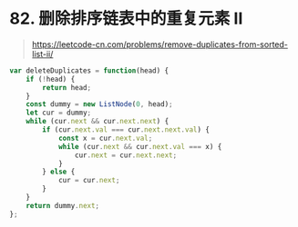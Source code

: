 # 82. 删除排序链表中的重复元素 II

> https://leetcode-cn.com/problems/remove-duplicates-from-sorted-list-ii/

```js
var deleteDuplicates = function(head) {
    if (!head) {
        return head;
    }
    const dummy = new ListNode(0, head);
    let cur = dummy;
    while (cur.next && cur.next.next) {
        if (cur.next.val === cur.next.next.val) {
            const x = cur.next.val;
            while (cur.next && cur.next.val === x) {
                cur.next = cur.next.next;
            } 
        } else {
            cur = cur.next;
        }
    }
    return dummy.next;
};
```